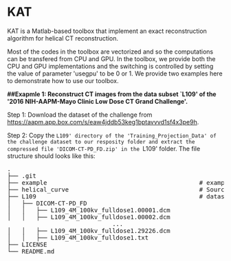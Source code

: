 # KAT
 KAT is a Matlab-based toolbox that implement an exact reconstruction algorithm for helical CT reconstruction.
 
 Most of the codes in the toolbox are vectorized and so the computations can be transfered from CPU and GPU. In the toolbox, we provide both the CPU and GPU implementations and the switching is controlled by setting the value of parameter 'usegpu' to be 0 or 1. We provide two examples here to demonstrate how to use our toolbox.
 
 **##Exapmle 1: Reconstruct CT images from the data subset `L109' of the '2016 NIH-AAPM-Mayo Clinic Low Dose CT Grand Challenge'.**
 
 Step 1: Download the dataset of the challenge from https://aapm.app.box.com/s/eaw4jddb53keg1bptavvvd1sf4x3pe9h.
 
 Step 2: Copy the `L109' directory of the 'Training_Projection_Data' of the challenge dataset to our resposity folder and extract the compressed file 'DICOM-CT-PD_FD.zip' in the `L109' folder. The file structure should looks like this:
<pre>
.
├── .git                
├── example                                          # example script
├── helical_curve                                    # Source files
├── L109                                             # dataset folder
│   ├── DICOM-CT-PD_FD          
│   │   ├── L109_4M_100kv_fulldose1.00001.dcm   
│   │   ├── L109_4M_100kv_fulldose1.00002.dcm  
                             ...
│   │   ├── L109_4M_100kv_fulldose1.29226.dcm 
│   │   ├── L109_4M_100kv_fulldose1.txt    
├── LICENSE
└── README.md
<pre>
 

